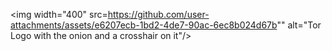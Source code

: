 
<img width="400" src=https://github.com/user-attachments/assets/e6207ecb-1bd2-4de7-90ac-6ec8b024d67b"" alt="Tor Logo with the onion and a crosshair on it"/>
